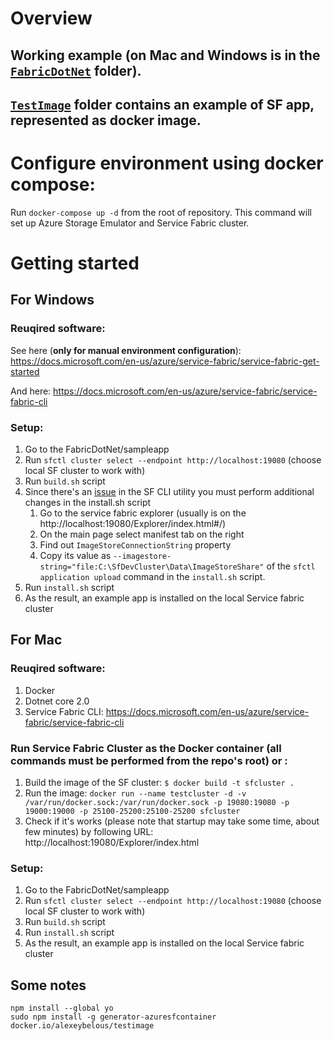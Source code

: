 # Overview
## Working example (on Mac and Windows is in the [`FabricDotNet`](./FabricDotNet) folder).
## [`TestImage`](./TestImage) folder contains an example of SF app, represented as docker image.

# Configure environment using docker compose:
Run `docker-compose up -d` from the root of repository. This command will set up Azure Storage Emulator and Service Fabric cluster.

# Getting started
## For Windows
### Reuqired software:
See here (**only for manual environment configuration**): https://docs.microsoft.com/en-us/azure/service-fabric/service-fabric-get-started

And here: https://docs.microsoft.com/en-us/azure/service-fabric/service-fabric-cli

### Setup:
1. Go to the FabricDotNet/sampleapp
2. Run `sfctl cluster select --endpoint http://localhost:19080` (choose local SF cluster to work with)
3. Run `build.sh` script
4. Since there's an [issue](https://github.com/Microsoft/service-fabric-cli/issues/51) in the SF CLI utility you must perform additional changes in the install.sh script
    1. Go to the service fabric explorer (usually is on the http://localhost:19080/Explorer/index.html#/)
    2. On the main page select manifest tab on the right
    3. Find out `ImageStoreConnectionString` property
    4. Copy its value as `--imagestore-string="file:C:\SfDevCluster\Data\ImageStoreShare"` of the `sfctl application upload` command in the `install.sh` script.
5. Run `install.sh` script
6. As the result, an example app is installed on the local Service fabric cluster


## For Mac
### Reuqired software:
1. Docker
1. Dotnet core 2.0
1. Service Fabric CLI: https://docs.microsoft.com/en-us/azure/service-fabric/service-fabric-cli

### Run Service Fabric Cluster as the Docker container (all commands must be performed from the repo's root) or :
1. Build the image of the SF cluster: `$ docker build -t sfcluster . `
1. Run the image: `docker run --name testcluster -d -v /var/run/docker.sock:/var/run/docker.sock -p 19080:19080 -p 19000:19000 -p 25100-25200:25100-25200 sfcluster`
1. Check if it's works (please note that startup may take some time, about few minutes) by following URL: http://localhost:19080/Explorer/index.html

### Setup:
1. Go to the FabricDotNet/sampleapp
1. Run `sfctl cluster select --endpoint http://localhost:19080` (choose local SF cluster to work with)
1. Run `build.sh` script
1. Run `install.sh` script
1. As the result, an example app is installed on the local Service fabric cluster




## Some notes

```
npm install --global yo
sudo npm install -g generator-azuresfcontainer
docker.io/alexeybelous/testimage
```